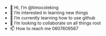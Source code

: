 - 👋 Hi, I’m @timocoleking
- 👀 I’m interested in learning new things
- 🌱 I’m currently learning how to use github
- 💞️ I’m looking to collaborate on all things root
- 📫 How to reach me 0607609567

<!---
timocoleking/timocoleking is a ✨ special ✨ repository because its `README.md` (this file) appears on your GitHub profile.
You can click the Preview link to take a look at your changes.
--->
